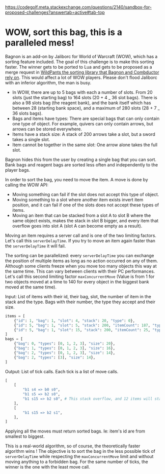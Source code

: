 https://codegolf.meta.stackexchange.com/questions/2140/sandbox-for-proposed-challenges?answertab=active#tab-top

# WOW, sort this bag, this is a paralleled mess!

Bagnon is an add-on by Jaliborc for World of Warcraft (WOW), which has a sorting feature
included. The goal of this challenge is to make this sorting faster. The winner gets to
be ported to Lua and gets to be proposed as a merge request in
[WildPants the sorting library that Bagnon and Combductor rely on](https://github.com/tullamods/Wildpants/blob/29fbaf502b2780010b735f1af8af0ba5702afbbf/api/sorting.lua#L21).
This would affect a lot of WOW players. Please don't flood Jaliborc with an inferior
algorithm, the man is busy.

- In WOW, there are up to 5 bags with each a number of slots. From 20 slots (just the
  starting bag) to 164 slots (20 + 4 _ 36 slot bags). There is also a 98 slots bag (the
  reagent bank), and the bank itself which has between 28 (starting bank space), and a
  maximum of 280 slots (28 + 7 _ 36 slots bags).
- Bags and items have types: There are special bags that can only contain one type of
  object. For example, quivers can only contain arrows, but arrows can be stored
  everywhere.
- Items have a stack size: A stack of 200 arrows take a slot, but a sword takes a single
  slot.
- Item cannot be together in the same slot: One arrow alone takes the full slot.

Bagnon hides this from the user by creating a single bag that you can sort. Bank bags
and reagent bags are sorted less often and independently to the player bags.

In order to sort the bag, you need to move the item. A move is done by calling the WOW
API:

- Moving something can fail if the slot does not accept this type of object.
- Moving something to a slot where another item exists invert item position, and it can
  fail if one of the slots does not accept these types of items.
- Moving an item that can be stacked from a slot A to slot B where the same object
  exists, makes the stack in slot B bigger, and every item that overflow goes into slot
  A (slot A can become empty as a result).

Moving an item requires a server call and is one of the two limiting factors. Let's call
this `serverDelayTime`. If you try to move an item again faster than the
`serverDelayTime` it will fail.

The sorting can be parallelized: every `serverDelayTime` you can exchange the position
of multiple items as long as no action occurred on any of them. Although some clients
freeze when you move too many objects this way at the same time. This can vary between
clients with their PC performances. Let's call this second limiting factor
`maxConcurrentMove` (Value is from 1 for two objects moved at a time to 140 for every
object in the biggest bank moved at the same time).

Input: List of items with their id, their bag, slot, the number of item in the stack and
the type. Bags with their number, the type they accept and their size.

```python
items = [
    {"id": 1, "bag": 1, "slot": 4, "stack": 20, "type": 0},
    {"id": 5, "bag": 1, "slot": 5, "stack": 200, "itemCount": 187, "type": 3},
    {"id": 5, "bag": 1, "slot": 15, "stack": 200, "itemCount": 25, "type": 3},
]
bags = [
    {"bag": 0, "types": [0, 1, 2, 3], "size": 20},
    {"bag": 1, "types": [0, 1, 2, 3], "size": 16},
    {"bag": 2, "types": [0, 1, 2, 3], "size": 14},
    {"bag": 2, "types": [3], "size": 14},
]
```

Output: List of tick calls. Each tick is a list of move calls.

```python
[
    [
        "b1 s4 => b0 s0",
        "b1 s5 => b2 s0",
        "b1 s15 => b2 s0", # This stack overflow, and 12 items will stay in b1 s15
    ],
    [
        "b1 s15 => b2 s1",
    ],
]
```

Applying all the moves must return sorted bags. Ie: item's id are from smallest to
biggest.

This is a real-world algorithm, so of course, the theoretically faster algorithm wins !
The objective is to sort the bag in the less possible tick of `serverDelayTime` while
respecting the `maxConcurrentMove` limit and without moving anything to a forbidden bag.
For the same number of ticks, the winner is the one with the least move call.
